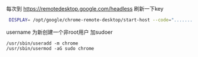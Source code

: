 每次到 https://remotedesktop.google.com/headless 刷新一下key
```bash
 DISPLAY= /opt/google/chrome-remote-desktop/start-host --code="..............." --redirect-url="https://remotedesktop.google.com/_/oauthredirect" --name=$(hostname) --user-name=chrome
```
username 为新创建一个非root用户
加sudoer
```
/usr/sbin/useradd -m chrome
/usr/sbin/usermod -aG sudo chrome
```